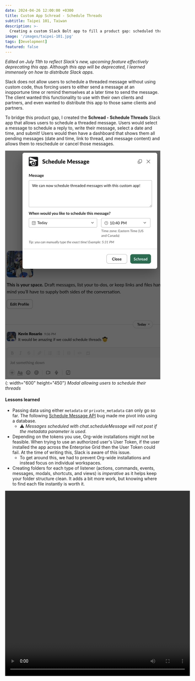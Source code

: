 ```yaml
---
date: 2024-04-26 12:00:00 +0300
title: Custom App Schread - Schedule Threads
subtitle: Taipei 101, Taiwan
description: >-
  Creating a custom Slack Bolt app to fill a product gap: scheduled threads.
image: '/images/taipei-101.jpg'
tags: [Development]
featured: false
---
```


_Edited on July 11th to reflect Slack's new, upcoming feature effectively deprecating this app. Although this app will be deprecated, I learned immensely on how to distribute Slack apps._

Slack does not allow users to schedule a threaded message without using custom code, thus forcing users to either send a message at an inopportune time or remind themselves at a later time to send the message. The client wanted this functionality to use with their own clients and partners, and even wanted to distribute this app to those same clients and partners.

To bridge this product gap, I created the **Schread - Schedule Threads** Slack app that allows users to schedule a threaded message. Users would select a message to schedule a reply to, write their message, select a date and time, and submit! Users would then have a dashboard that shows them all pending messages (date and time, link to thread, and message content) and allows them to reschedule or cancel those messages. 

![Schread Modal](/images/schread/modal-white.jpg){: width="600" height="450"}
*Modal allowing users to schedule their threads*

#### Lessons learned
- Passing data using either `metadata` or `private_metadata` can only go so far. The following [Schedule Message API](https://api.slack.com/methods/chat.scheduleMessage) bug made me pivot into using a database.
    - ⚠️ _Messages scheduled with chat.scheduleMessage will not post if the metadata parameter is used._
- Depending on the tokens you use, Org-wide installations might not be feasible. When trying to use an authorized user's User Token, if the user installed the app across the Enterprise Grid then the User Token could fail. At the time of writing this, Slack is aware of this issue.
  - To get around this, we had to prevent Org-wide installations and instead focus on individual workspaces. 
- Creating folders for each type of listener (actions, commands, events, messages, modals, shortcuts, and views) is *imperative* as it helps keep your folder structure clean. It adds a bit more work, but knowing where to find each file instantly is worth it.

<!-- This way allows for continuation of text -->
<video width="600" height="600" controls>
  <source src="/images/schread/demo.mov" type="video/mp4">
</video>
<!-- For some reason this prevents new text afterwards -->
<!-- <video src="/images/schread/demo.mov" width="600" height="600" type="video/mp4" controls/>
*Is this a description?* -->
